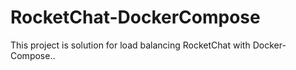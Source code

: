 # RocketChat-DockerCompose
This project is solution for load balancing RocketChat with Docker-Compose..
